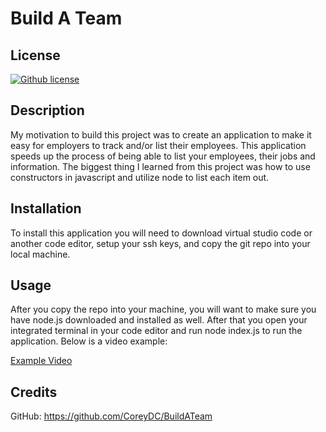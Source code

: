 # Build A Team

## License

[![Github license](https://img.shields.io/badge/license-MIT-orange?style=for-the-badge&logo=appveyor)](https://opensource.org/license/mit/)

## Description

My motivation to build this project was to create an application to make it easy for employers to track and/or list their employees. This application speeds up the process of being able to list your employees, their jobs and information. The biggest thing I learned from this project was how to use constructors in javascript and utilize node to list each item out. 

## Installation 

To install this application you will need to download virtual studio code or another code editor, setup your ssh keys, and copy the git repo into your local machine.

## Usage

After you copy the repo into your machine, you will want to make sure you have node.js downloaded and installed as well. After that you open your integrated terminal in your code editor and run node index.js to run the application. Below is a video example:

[Example Video](examples/ex_video.webm)

## Credits 

GitHub: https://github.com/CoreyDC/BuildATeam

